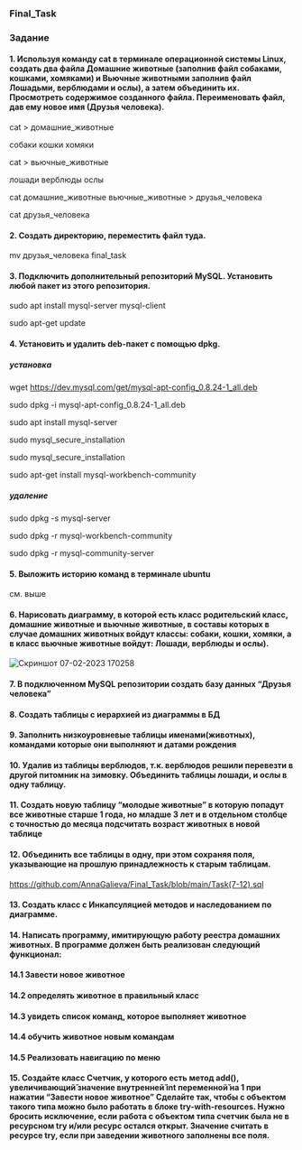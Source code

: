 ### Final_Task
### Задание
#### 1. Используя команду cat в терминале операционной системы Linux, создать два файла Домашние животные (заполнив файл собаками, кошками, хомяками) и Вьючные животными заполнив файл Лошадьми, верблюдами и ослы), а затем объединить их. Просмотреть содержимое созданного файла. Переименовать файл, дав ему новое имя (Друзья человека).

cat > домашние_животные

собаки
кошки
хомяки

cat > вьючные_животные

лошади
верблюды
ослы

cat домашние_животные вьючные_животные > друзья_человека

cat друзья_человека

#### 2. Создать директорию, переместить файл туда.

mv друзья_человека final_task

#### 3. Подключить дополнительный репозиторий MySQL. Установить любой пакет из этого репозитория.

sudo apt install mysql-server mysql-client

sudo apt-get update


#### 4. Установить и удалить deb-пакет с помощью dpkg.
##### установка
wget https://dev.mysql.com/get/mysql-apt-config_0.8.24-1_all.deb

sudo dpkg -i mysql-apt-config_0.8.24-1_all.deb

sudo apt install mysql-server

sudo mysql_secure_installation

sudo mysql_secure_installation

sudo apt-get install mysql-workbench-community

##### удаление

sudo dpkg -s mysql-server

sudo dpkg -r mysql-workbench-community

sudo dpkg -r mysql-community-server


#### 5. Выложить историю команд в терминале ubuntu

см. выше

#### 6. Нарисовать диаграмму, в которой есть класс родительский класс, домашние животные и вьючные животные, в составы которых в случае домашних животных войдут классы: собаки, кошки, хомяки, а в класс вьючные животные войдут: Лошади, верблюды и ослы).


![Скриншот 07-02-2023 170258](https://user-images.githubusercontent.com/98036870/217266543-07aab9a2-baf9-4e0c-b9a7-61464bd35ef0.jpg)



#### 7. В подключенном MySQL репозитории создать базу данных “Друзья человека”
#### 8. Создать таблицы с иерархией из диаграммы в БД
#### 9. Заполнить низкоуровневые таблицы именами(животных), командами которые они выполняют и датами рождения
#### 10. Удалив из таблицы верблюдов, т.к. верблюдов решили перевезти в другой питомник на зимовку. Объединить таблицы лошади, и ослы в одну таблицу.
#### 11. Создать новую таблицу “молодые животные” в которую попадут все животные старше 1 года, но младше 3 лет и в отдельном столбце с точностью до месяца подсчитать возраст животных в новой таблице
#### 12. Объединить все таблицы в одну, при этом сохраняя поля, указывающие на прошлую принадлежность к старым таблицам.

https://github.com/AnnaGalieva/Final_Task/blob/main/Task(7-12).sql


#### 13. Создать класс с Инкапсуляцией методов и наследованием по диаграмме.
#### 14. Написать программу, имитирующую работу реестра домашних животных. В программе должен быть реализован следующий функционал:
#### 14.1 Завести новое животное
#### 14.2 определять животное в правильный класс
#### 14.3 увидеть список команд, которое выполняет животное
#### 14.4 обучить животное новым командам
#### 14.5 Реализовать навигацию по меню
#### 15. Создайте класс Счетчик, у которого есть метод add(), увеличивающий̆ значение внутренней̆ int переменной̆ на 1 при нажатии “Завести новое животное” Сделайте так, чтобы с объектом такого типа можно было работать в блоке try-with-resources. Нужно бросить исключение, если работа с объектом типа счетчик была не в ресурсном try и/или ресурс остался открыт. Значение считать в ресурсе try, если при заведении животного заполнены все поля.
